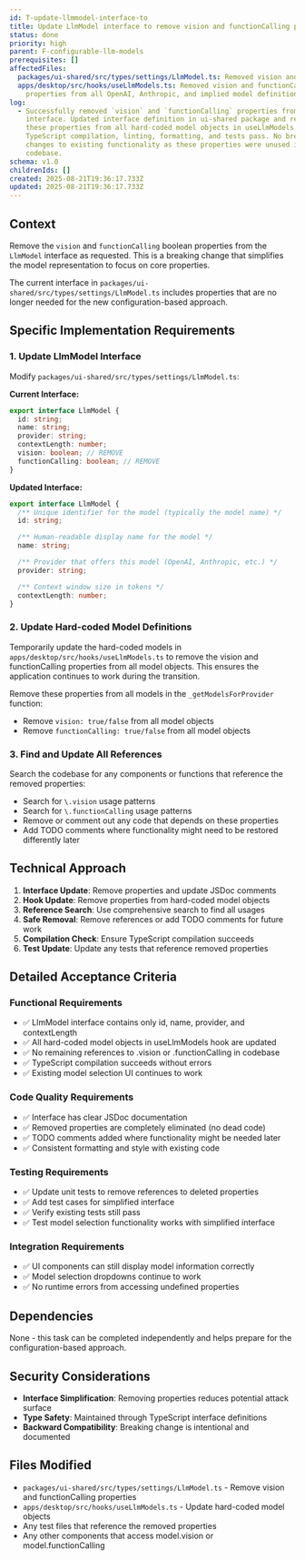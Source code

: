 ```yaml
---
id: T-update-llmmodel-interface-to
title: Update LlmModel interface to remove vision and functionCalling properties
status: done
priority: high
parent: F-configurable-llm-models
prerequisites: []
affectedFiles:
  packages/ui-shared/src/types/settings/LlmModel.ts: Removed vision and functionCalling boolean properties from interface
  apps/desktop/src/hooks/useLlmModels.ts: Removed vision and functionCalling
    properties from all OpenAI, Anthropic, and implied model definitions
log:
  - Successfully removed `vision` and `functionCalling` properties from LlmModel
    interface. Updated interface definition in ui-shared package and removed
    these properties from all hard-coded model objects in useLlmModels hook. All
    TypeScript compilation, linting, formatting, and tests pass. No breaking
    changes to existing functionality as these properties were unused in the
    codebase.
schema: v1.0
childrenIds: []
created: 2025-08-21T19:36:17.733Z
updated: 2025-08-21T19:36:17.733Z
---
```


## Context

Remove the `vision` and `functionCalling` boolean properties from the `LlmModel` interface as requested. This is a breaking change that simplifies the model representation to focus on core properties.

The current interface in `packages/ui-shared/src/types/settings/LlmModel.ts` includes properties that are no longer needed for the new configuration-based approach.

## Specific Implementation Requirements

### 1. Update LlmModel Interface

Modify `packages/ui-shared/src/types/settings/LlmModel.ts`:

**Current Interface:**

```typescript
export interface LlmModel {
  id: string;
  name: string;
  provider: string;
  contextLength: number;
  vision: boolean; // REMOVE
  functionCalling: boolean; // REMOVE
}
```

**Updated Interface:**

```typescript
export interface LlmModel {
  /** Unique identifier for the model (typically the model name) */
  id: string;

  /** Human-readable display name for the model */
  name: string;

  /** Provider that offers this model (OpenAI, Anthropic, etc.) */
  provider: string;

  /** Context window size in tokens */
  contextLength: number;
}
```

### 2. Update Hard-coded Model Definitions

Temporarily update the hard-coded models in `apps/desktop/src/hooks/useLlmModels.ts` to remove the vision and functionCalling properties from all model objects. This ensures the application continues to work during the transition.

Remove these properties from all models in the `_getModelsForProvider` function:

- Remove `vision: true/false` from all model objects
- Remove `functionCalling: true/false` from all model objects

### 3. Find and Update All References

Search the codebase for any components or functions that reference the removed properties:

- Search for `\.vision` usage patterns
- Search for `\.functionCalling` usage patterns
- Remove or comment out any code that depends on these properties
- Add TODO comments where functionality might need to be restored differently later

## Technical Approach

1. **Interface Update**: Remove properties and update JSDoc comments
2. **Hook Update**: Remove properties from hard-coded model objects
3. **Reference Search**: Use comprehensive search to find all usages
4. **Safe Removal**: Remove references or add TODO comments for future work
5. **Compilation Check**: Ensure TypeScript compilation succeeds
6. **Test Update**: Update any tests that reference removed properties

## Detailed Acceptance Criteria

### Functional Requirements

- ✅ LlmModel interface contains only id, name, provider, and contextLength
- ✅ All hard-coded model objects in useLlmModels hook are updated
- ✅ No remaining references to .vision or .functionCalling in codebase
- ✅ TypeScript compilation succeeds without errors
- ✅ Existing model selection UI continues to work

### Code Quality Requirements

- ✅ Interface has clear JSDoc documentation
- ✅ Removed properties are completely eliminated (no dead code)
- ✅ TODO comments added where functionality might be needed later
- ✅ Consistent formatting and style with existing code

### Testing Requirements

- ✅ Update unit tests to remove references to deleted properties
- ✅ Add test cases for simplified interface
- ✅ Verify existing tests still pass
- ✅ Test model selection functionality works with simplified interface

### Integration Requirements

- ✅ UI components can still display model information correctly
- ✅ Model selection dropdowns continue to work
- ✅ No runtime errors from accessing undefined properties

## Dependencies

None - this task can be completed independently and helps prepare for the configuration-based approach.

## Security Considerations

- **Interface Simplification**: Removing properties reduces potential attack surface
- **Type Safety**: Maintained through TypeScript interface definitions
- **Backward Compatibility**: Breaking change is intentional and documented

## Files Modified

- `packages/ui-shared/src/types/settings/LlmModel.ts` - Remove vision and functionCalling properties
- `apps/desktop/src/hooks/useLlmModels.ts` - Update hard-coded model objects
- Any test files that reference the removed properties
- Any other components that access model.vision or model.functionCalling
